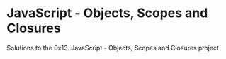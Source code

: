 # JavaScript - Objects, Scopes and Closures

Solutions to the 0x13. JavaScript - Objects, Scopes and Closures project
